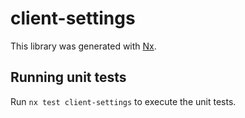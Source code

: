 # client-settings

This library was generated with [Nx](https://nx.dev).

## Running unit tests

Run `nx test client-settings` to execute the unit tests.
